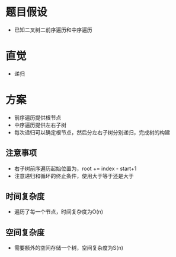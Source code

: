 # 题目假设
- 已知二叉树二前序遍历和中序遍历
# 直觉
- 递归
# 方案
- 前序遍历提供根节点
- 中序遍历提供左右子树
- 每次递归可以确定根节点，然后分左右子树分别递归，完成树的构建
## 注意事项
- 右子树前序遍历起始位置为，root += index - start+1
- 注意递归和循环的终止条件，使用大于等于还是大于
## 时间复杂度
- 遍历了每一个节点，时间复杂度为O(n)
## 空间复杂度
- 需要额外的空间存储一个树，空间复杂度为S(n)
